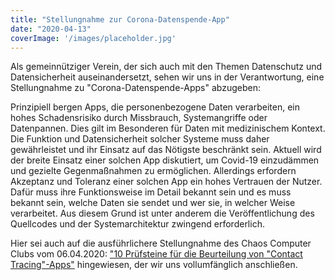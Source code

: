 ```yaml
---
title: "Stellungnahme zur Corona-Datenspende-App"
date: "2020-04-13"
coverImage: '/images/placeholder.jpg'
---
```


Als gemeinnütziger Verein, der sich auch mit den Themen Datenschutz und Datensicherheit auseinandersetzt, sehen wir uns in der Verantwortung, eine Stellungnahme zu "Corona-Datenspende-Apps" abzugeben:

Prinzipiell bergen Apps, die personenbezogene Daten verarbeiten, ein hohes Schadensrisiko durch Missbrauch, Systemangriffe oder Datenpannen. Dies gilt im Besonderen für Daten mit medizinischem Kontext. Die Funktion und Datensicherheit solcher Systeme muss daher gewährleistet und ihr Einsatz auf das Nötigste beschränkt sein. Aktuell wird der breite Einsatz einer solchen App diskutiert, um Covid-19 einzudämmen und gezielte Gegenmaßnahmen zu ermöglichen. Allerdings erfordern Akzeptanz und Toleranz einer solchen App ein hohes Vertrauen der Nutzer. Dafür muss ihre Funktionsweise im Detail bekannt sein und es muss bekannt sein, welche Daten sie sendet und wer sie, in welcher Weise verarbeitet. Aus diesem Grund ist unter anderem die Veröffentlichung des Quellcodes und der Systemarchitektur zwingend erforderlich.

Hier sei auch auf die ausführlichere Stellungnahme des Chaos Computer Clubs vom 06.04.2020: ["10 Prüfsteine für die Beurteilung von "Contact Tracing"-Apps"](https://www.ccc.de/de/updates/2020/contact-tracing-requirements) hingewiesen, der wir uns vollumfänglich anschließen.
